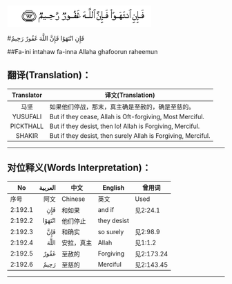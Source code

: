 ![002:192](images/002_192.gif)

#فَإِنِ انْتَهَوْا فَإِنَّ اللَّهَ غَفُورٌ رَحِيمٌ 

##Fa-ini intahaw fa-inna Allaha ghafoorun raheemun 

## 翻译(Translation)：

| Translator | 译文(Translation)                                            |
| :--------: | ------------------------------------------------------------ |
|    马坚    | 如果他们停战，那末，真主确是至赦的，确是至慈的。             |
|  YUSUFALI  | But if they cease, Allah is Oft-forgiving, Most Merciful.    |
| PICKTHALL  | But if they desist, then lo! Allah is Forgiving, Merciful.   |
|   SHAKIR   | But if they desist, then surely Allah is Forgiving, Merciful. |

---

## 对位释义(Words Interpretation)：

| No   | العربية | 中文    | English | 曾用词 |
| ---- | ------: | ------- | ------- | ------ |
| 序号 |    阿文 | Chinese | 英文    | Used   |
| 2:192.1 | فَإِنِ    | 和如果     | and if      | 见2:24.1   |
| 2:192.2 | انْتَهَوْا | 他们停止   | they desist |            |
| 2:192.3 | فَإِنَّ    | 和确实     | so surely   | 见2:98.9   |
| 2:192.4 | اللَّهَ   | 安拉，真主 | Allah       | 见1:1.2    |
| 2:192.5 | غَفُورٌ   | 至赦的     | Forgiving   | 见2:173.24 |
| 2:192.6 | رَحِيمٌ   | 至慈的     | Merciful    | 见2:143.45 |

---

